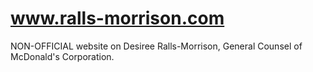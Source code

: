 # www.ralls-morrison.com
NON-OFFICIAL website on Desiree Ralls-Morrison, General Counsel of McDonald's Corporation.
